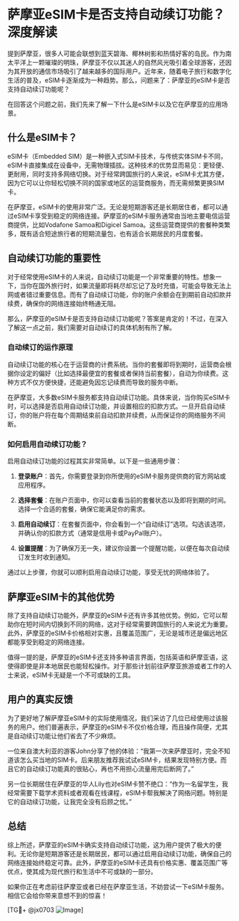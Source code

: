 # 萨摩亚eSIM卡是否支持自动续订功能？深度解读

提到萨摩亚，很多人可能会联想到蓝天碧海、椰林树影和热情好客的岛民。作为南太平洋上一颗璀璨的明珠，萨摩亚不仅以其迷人的自然风光吸引着全球游客，还因为其开放的通信市场吸引了越来越多的国际用户。近年来，随着电子旅行和数字化生活的普及，eSIM卡逐渐成为一种趋势。那么，问题来了：萨摩亚的eSIM卡是否支持自动续订功能呢？

在回答这个问题之前，我们先来了解一下什么是eSIM卡以及它在萨摩亚的应用场景。

## 什么是eSIM卡？

eSIM卡（Embedded SIM）是一种嵌入式SIM卡技术，与传统实体SIM卡不同，eSIM卡直接集成在设备中，无需物理插拔。这种技术的优势显而易见：更轻便、更耐用，同时支持多网络切换。对于经常跨国旅行的人来说，eSIM卡尤其方便，因为它可以让你轻松切换不同的国家或地区的运营商服务，而无需频繁更换SIM卡。

在萨摩亚，eSIM卡的使用非常广泛。无论是短期游客还是长期居住者，都可以通过eSIM卡享受到稳定的网络连接。萨摩亚的eSIM卡服务通常由当地主要电信运营商提供，比如Vodafone Samoa和Digicel Samoa。这些运营商提供的套餐种类繁多，既有适合短途旅行者的短期流量包，也有适合长期居民的月度套餐。

## 自动续订功能的重要性

对于经常使用eSIM卡的人来说，自动续订功能是一个非常重要的特性。想象一下，当你在国外旅行时，如果流量即将耗尽却忘记了及时充值，可能会导致无法上网或者错过重要信息。而有了自动续订功能，你的账户余额会在到期前自动扣款并续费，确保你的网络连接始终畅通无阻。

那么，萨摩亚的eSIM卡是否支持自动续订功能呢？答案是肯定的！不过，在深入了解这一点之前，我们需要对自动续订的具体机制有所了解。

### 自动续订的运作原理

自动续订功能的核心在于运营商的计费系统。当你的套餐即将到期时，运营商会根据你设定的偏好（比如选择最便宜的套餐或者保持当前套餐），自动为你续费。这种方式不仅方便快捷，还能避免因忘记续费而导致的服务中断。

在萨摩亚，大多数eSIM卡服务都支持自动续订功能。具体来说，当你购买eSIM卡时，可以选择是否启用自动续订功能，并设置相应的扣款方式。一旦开启自动续订，你的账户将在每个周期结束前自动扣款并续费，从而保证你的网络服务不间断。

### 如何启用自动续订功能？

启用自动续订功能的过程其实非常简单。以下是一些通用步骤：

1. **登录账户**：首先，你需要登录到你所使用的eSIM卡服务提供商的官方网站或应用程序。
   
2. **选择套餐**：在账户页面中，你可以查看当前的套餐状态以及即将到期的时间。选择一个合适的套餐，确保它能满足你的需求。

3. **启用自动续订**：在套餐页面中，你会看到一个“自动续订”选项。勾选该选项，并确认你的扣款方式（通常是信用卡或PayPal账户）。

4. **设置提醒**：为了确保万无一失，建议你设置一个提醒功能，以便在每次自动续订发生时收到通知。

通过以上步骤，你就可以顺利启用自动续订功能，享受无忧的网络体验了。

## 萨摩亚eSIM卡的其他优势

除了支持自动续订功能外，萨摩亚的eSIM卡还有许多其他优势。例如，它可以帮助你在短时间内切换到不同的网络，这对于经常需要跨国旅行的人来说尤为重要。此外，萨摩亚的eSIM卡价格相对实惠，且覆盖范围广，无论是城市还是偏远地区都能享受到稳定的网络连接。

值得一提的是，萨摩亚的eSIM卡还支持多种语言界面，包括英语和萨摩亚语，这使得即使是非本地居民也能轻松操作。对于那些计划前往萨摩亚旅游或者工作的人士来说，eSIM卡无疑是一个不可或缺的工具。

## 用户的真实反馈

为了更好地了解萨摩亚eSIM卡的实际使用情况，我们采访了几位已经使用过该服务的用户。他们普遍表示，萨摩亚的eSIM卡不仅价格合理，而且操作简便，尤其是自动续订功能让他们省去了不少麻烦。

一位来自澳大利亚的游客John分享了他的体验：“我第一次来萨摩亚时，完全不知道该怎么买当地的SIM卡。后来朋友推荐我试试eSIM卡，结果发现特别方便。而且它的自动续订功能真的很贴心，再也不用担心流量用完后断网了。”

另一位长期居住在萨摩亚的华人Lily也对eSIM卡赞不绝口：“作为一名留学生，我经常需要下载学术资料或者观看在线课程，eSIM卡帮我解决了网络问题。特别是它的自动续订功能，让我完全没有后顾之忧。”

## 总结

综上所述，萨摩亚的eSIM卡确实支持自动续订功能，这为用户提供了极大的便利。无论你是短期游客还是长期居民，都可以通过启用自动续订功能，确保自己的网络连接始终稳定可靠。此外，萨摩亚的eSIM卡还具有价格实惠、覆盖范围广等优点，使其成为现代旅行和生活中不可或缺的一部分。

如果你正在考虑前往萨摩亚或者已经在萨摩亚生活，不妨尝试一下eSIM卡服务。相信它会给你带来意想不到的惊喜！

[TG💪+ @jx0703 ![Image](https://github.com/user-attachments/assets/dbca1d08-cadb-493c-b0ec-ad6f7a83f270)]